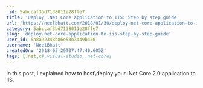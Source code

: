 ```yaml
---
_id: 5abccaf3bd7138011e28ffe7
title: 'Deploy .Net Core application to IIS: Step by step guide'
url: 'https://neelbhatt.com/2018/01/30/deploy-net-core-application-to-iis-step-by-step-guide/'
category: 5abccaf3bd7138011e28ffe7
slug: 'deploy-net-core-application-to-iis-step-by-step-guide'
user_id: 5a8a92348b86e53b3449b450
username: 'NeelBhatt'
createdOn: '2018-03-29T07:47:40.605Z'
tags: [.net,c#,visual-studio,.net-core]
---
```


In this post, I explained how to host\deploy your .Net Core 2.0 application to IIS.
